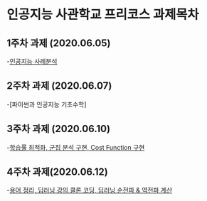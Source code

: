 # 인공지능 사관학교 프리코스 과제목차

## 1주차 과제 (2020.06.05)

-[인공지능 사례분석](https://github.com/SungIkKim/gj-ai-precourse/blob/master/1%EC%A3%BC%EC%B0%A8_%EA%B3%BC%EC%A0%9C.ipynb)

## 2주차 과제 (2020.06.07)
-[파이썬과 인공지능 기초수학]

## 3주차 과제 (2020.06.10)
-[학습률 최적화, 군집 분석 구현, Cost Function 구현](https://github.com/SungIkKim/gj-ai-precourse/blob/master/3%EC%A3%BC%EC%B0%A8_%EA%B3%BC%EC%A0%9C.ipynb)

## 4주차 과제(2020.06.12)
-[용어 정리, 딥러닝 강의 클론 코딩, 딥러닝 순전파 & 역전파 계산](https://github.com/SungIkKim/gj-ai-precourse/blob/master/4%EC%A3%BC%EC%B0%A8_%EA%B3%BC%EC%A0%9C.ipynb)
